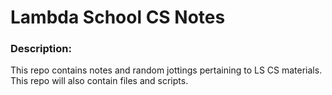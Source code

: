 # Lambda School CS Notes

### Description: 
This repo contains notes and random jottings pertaining to LS CS materials. This repo will also contain files and scripts. 
